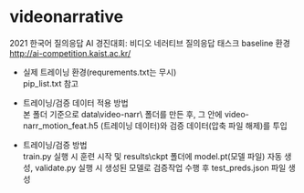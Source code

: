# videonarrative
2021 한국어 질의응답 AI 경진대회: 비디오 네러티브 질의응답 태스크 baseline 환경 http://ai-competition.kaist.ac.kr/

* 실제 트레이닝 환경(requrements.txt는 무시)<br/>
pip_list.txt 참고

* 트레이닝/검증 데이터 적용 방법<br/>
본 폴더 기준으로 data\video-narr\  폴더를 만든 후, 
그 안에 video-narr_motion_feat.h5 (트레이닝 데이터)와 검증 데이터(압축 파일 해제)를 투입

* 트레이닝/검증 방법<br/>
train.py 실행 시 훈련 시작 및 results\ckpt 폴더에 model.pt(모델 파일) 자동 생성, validate.py 실행 시 생성된 모델로 검증작업 수행 후 test_preds.json 파일 생성
